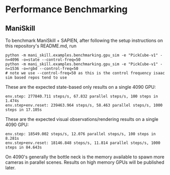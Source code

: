 # Performance Benchmarking


## ManiSkill

To benchmark ManiSkill + SAPIEN, after following the setup instructions on this repository's README.md, run

```
python -m mani_skill.examples.benchmarking.gpu_sim -e "PickCube-v1" -n=4096 -o=state --control-freq=50
python -m mani_skill.examples.benchmarking.gpu_sim -e "PickCube-v1" -n=1536 -o=rgbd --control-freq=50
# note we use --control-freq=50 as this is the control frequency isaac sim based repos tend to use
```

These are the expected state-based only results on a single 4090 GPU:
```
env.step: 277840.711 steps/s, 67.832 parallel steps/s, 100 steps in 1.474s
env.step+env.reset: 239463.964 steps/s, 58.463 parallel steps/s, 1000 steps in 17.105s
```

These are the expected visual observations/rendering results on a single 4090 GPU:
```
env.step: 18549.002 steps/s, 12.076 parallel steps/s, 100 steps in 8.281s
env.step+env.reset: 18146.848 steps/s, 11.814 parallel steps/s, 1000 steps in 84.643s
```

On 4090's generally the bottle neck is the memory available to spawn more cameras in parallel scenes. Results on high memory GPUs will be published later.
